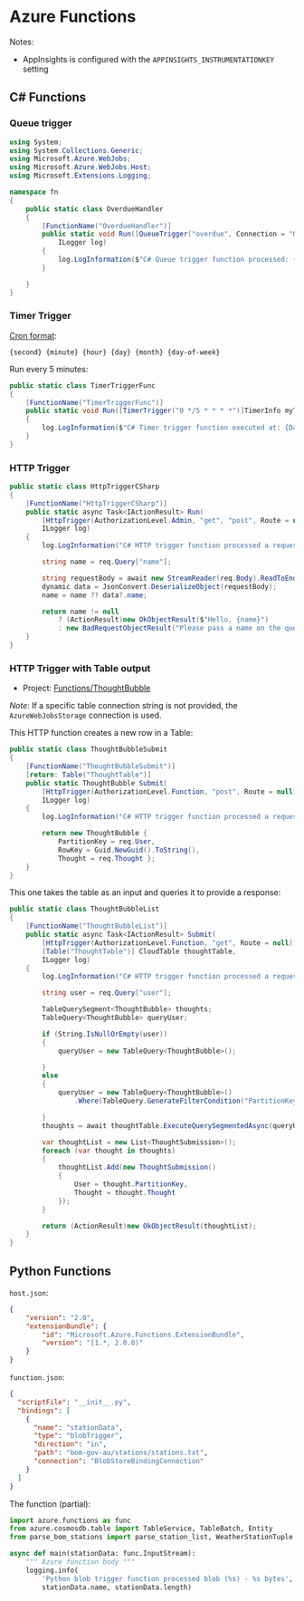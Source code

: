 # Azure Functions

Notes:

- AppInsights is configured with the `APPINSIGHTS_INSTRUMENTATIONKEY` setting

## C# Functions

### Queue trigger

```C#
using System;
using System.Collections.Generic;
using Microsoft.Azure.WebJobs;
using Microsoft.Azure.WebJobs.Host;
using Microsoft.Extensions.Logging;

namespace fn
{
    public static class OverdueHandler
    {
        [FunctionName("OverdueHandler")]
        public static void Run([QueueTrigger("overdue", Connection = "QueueStorageConnection")]string myQueueItem,
            ILogger log)
        {
            log.LogInformation($"C# Queue trigger function processed: {myQueueItem}");
        }

    }
}
```

### Timer Trigger

[Cron format](https://docs.microsoft.com/en-us/azure/azure-functions/functions-bindings-timer?tabs=csharp#ncrontab-expressions):

    {second} {minute} {hour} {day} {month} {day-of-week}

Run every 5 minutes:

```C#
public static class TimerTriggerFunc
{
    [FunctionName("TimerTriggerFunc")]
    public static void Run([TimerTrigger("0 */5 * * * *")]TimerInfo myTimer, ILogger log)
    {
        log.LogInformation($"C# Timer trigger function executed at: {DateTime.Now}");
    }
}
```

### HTTP Trigger

```C#
public static class HttpTriggerCSharp
{
    [FunctionName("HttpTriggerCSharp")]
    public static async Task<IActionResult> Run(
        [HttpTrigger(AuthorizationLevel.Admin, "get", "post", Route = null)] HttpRequest req,
        ILogger log)
    {
        log.LogInformation("C# HTTP trigger function processed a request.");

        string name = req.Query["name"];

        string requestBody = await new StreamReader(req.Body).ReadToEndAsync();
        dynamic data = JsonConvert.DeserializeObject(requestBody);
        name = name ?? data?.name;

        return name != null
            ? (ActionResult)new OkObjectResult($"Hello, {name}")
            : new BadRequestObjectResult("Please pass a name on the query string or in the request body");
    }
}
```

### HTTP Trigger with Table output

* Project: [Functions/ThoughtBubble](Functions/ThoughtBubble)

_Note_: If a specific table connection string is not provided, the
`AzureWebJobsStorage` connection is used.

This HTTP function creates a new row in a Table:

```C#
public static class ThoughtBubbleSubmit
{
    [FunctionName("ThoughtBubbleSubmit")]
    [return: Table("ThoughtTable")]
    public static ThoughtBubble Submit(
        [HttpTrigger(AuthorizationLevel.Function, "post", Route = null)] ThoughtSubmission req,
        ILogger log)
    {
        log.LogInformation("C# HTTP trigger function processed a request.");

        return new ThoughtBubble {
            PartitionKey = req.User,
            RowKey = Guid.NewGuid().ToString(),
            Thought = req.Thought };
    }
}
```

This one takes the table as an input and queries it to provide a response:

```C#
public static class ThoughtBubbleList
{
    [FunctionName("ThoughtBubbleList")]
    public static async Task<IActionResult> Submit(
        [HttpTrigger(AuthorizationLevel.Function, "get", Route = null)] HttpRequest req,
        [Table("ThoughtTable")] CloudTable thoughtTable,
        ILogger log)
    {
        log.LogInformation("C# HTTP trigger function processed a request.");

        string user = req.Query["user"];

        TableQuerySegment<ThoughtBubble> thoughts;
        TableQuery<ThoughtBubble> queryUser;

        if (String.IsNullOrEmpty(user))
        {
            queryUser = new TableQuery<ThoughtBubble>();

        }
        else
        {
            queryUser = new TableQuery<ThoughtBubble>()
                .Where(TableQuery.GenerateFilterCondition("PartitionKey", QueryComparisons.Equal, user));

        }
        thoughts = await thoughtTable.ExecuteQuerySegmentedAsync(queryUser, null);

        var thoughtList = new List<ThoughtSubmission>();
        foreach (var thought in thoughts)
        {
            thoughtList.Add(new ThoughtSubmission()
            {
                User = thought.PartitionKey,
                Thought = thought.Thought
            });
        }

        return (ActionResult)new OkObjectResult(thoughtList);
    }
}
```

## Python Functions

`host.json`:

```json
{
    "version": "2.0",
    "extensionBundle": {
        "id": "Microsoft.Azure.Functions.ExtensionBundle",
        "version": "[1.*, 2.0.0)"
    }
}
```

`function.json`:

```json
{
  "scriptFile": "__init__.py",
  "bindings": [
    {
      "name": "stationData",
      "type": "blobTrigger",
      "direction": "in",
      "path": "bom-gov-au/stations/stations.txt",
      "connection": "BlobStoreBindingConnection"
    }
  ]
}
```

The function (partial):

```python
import azure.functions as func
from azure.cosmosdb.table import TableService, TableBatch, Entity
from parse_bom_stations import parse_station_list, WeatherStationTuple

async def main(stationData: func.InputStream):
    """ Azure function body """
    logging.info(
        'Python blob trigger function processed blob (%s) - %s bytes',
        stationData.name, stationData.length)
```
